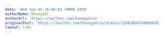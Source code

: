 ```yaml
---
date: 'Wed Jun 03 15:40:54 +0000 2020'
authorName: Honeypot
authorUrl: 'https://twitter.com/honeypotio'
originalPost: 'https://twitter.com/honeypotio/status/1268206031466881024'
layout: like
---
```

